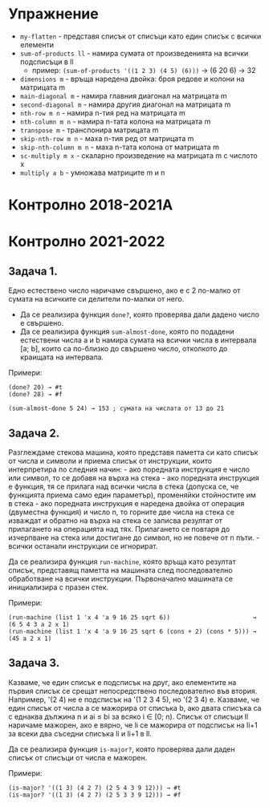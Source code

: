 # Упражнение

- `my-flatten` - представя списък от списъци като един списък с всички елементи
- `sum-of-products ll` - намира сумата от произведенията на всички подсписъци в ll
  - пример: `(sum-of-products '((1 2 3) (4 5) (6)))` -> (6 20 6) -> 32 
- `dimensions m` - връща наредена двойка: броя редове и колони на матрицата m
- `main-diagonal m` - намира главния диагонал на матрицата m
- `second-diagonal m` - намира другия диагонал на матрицата m
- `nth-row m n` - намира n-тия ред на матрицата m
- `nth-column m n` - намира n-тата колона на матрицата m
- `transpose m` - транспонира матрицата m
- `skip-nth-row m n` - маха n-тия ред от матрицата m
- `skip-nth-column m n` - маха n-тата колона от матрицата m
- `sc-multiply m x` - скаларно произведение на матрицата m с числото x
- `multiply a b` - умножава матриците m и n

# Контролно 2018-2021А

# Контролно 2021-2022

## Задача 1. 

Едно естествено число наричаме свършено, ако е с 2 по-малко от сумата на всичките си делители по-малки от него.

- Да се реализира функция `done?`, която проверява дали дадено число е свършено.
- Да се реализира функция `sum-almost-done`, която по подадени естествени числа a и b намира сумата на всички числа в интервала [a; b], които са по-близко до свършено число, отколкото до краищата на интервала.

Примери:
```
(done? 20) → #t
(done? 28) → #f

(sum-almost-done 5 24) → 153 ; сумата на числата от 13 до 21
```

## Задача 2.

Разглеждаме стекова машина, която представя паметта си като списък от числа и символи и приема списък от инструкции, които интерпретира по следния начин: - ако поредната инструкция е число или символ, то се добавя на върха на стека - ако поредната инструкция е функция, тя се прилага над всички числа в стека (допуска се, че функцията приема само един параметър), променяйки стойностите им в стека - ако поредната инструкция е наредена двойка от операция (двуместна функция) и число n, то горните две числа на стека се изваждат и обратно на върха на стека се записва резултат от прилагането на операцията над тях. Прилагането се повтаря до изчерпване на стека или достигане до символ, но не повече от n пъти. - всички останали инструкции се игнорират.

Да се реализира функция `run-machine`, която връща като резултат списък, представящ паметта на машината след последователно обработване на всички инструкции. Първоначално машината се инициализира с празен стек.

Примери:
```
(run-machine (list 1 'x 4 'a 9 16 25 sqrt 6))                       → (6 5 4 3 a 2 x 1)
(run-machine (list 1 'x 4 'a 9 16 25 sqrt 6 (cons + 2) (cons * 5))) → (45 a 2 x 1)
```

## Задача 3. 

Казваме, че един списък е подсписък на друг, ако елементите на първия списък се срещат непосредствено последователно във втория. Например, '(2 4) не е подсписък на '(1 2 3 4 5), но '(2 3 4) е. Казваме, че един списък от числа a се мажорира от списъка b, ако двата списъка са с еднаква дължина n и ai ≤ bi за всяко i ∈ [0; n). Списък от списъци ll наричаме мажорен, ако е вярно, че li се мажорира от подсписък на li+1 за всеки два съседни списъка li и li+1 в ll.

Да се реализира функция `is-major?`, която проверява дали даден списък от списъци от числа е мажорен.

Примери:
```
(is-major? '((1 3) (4 2 7) (2 5 4 3 9 12))) → #t
(is-major? '((1 3) (4 2 7) (2 5 3 3 9 12))) → #f
```
